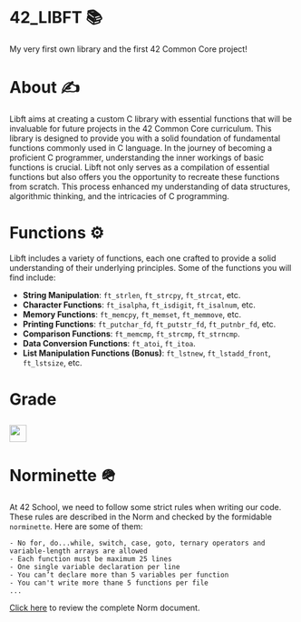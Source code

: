 # 42_LIBFT 📚
My very first own library and the first 42 Common Core project!

# About ✍
Libft aims at creating a custom C library with essential functions that will be invaluable for future projects in the 42 Common Core curriculum. This library is designed to provide you with a solid foundation of fundamental functions commonly used in C language. In the journey of becoming a proficient C programmer, understanding the inner workings of basic functions is crucial. Libft not only serves as a compilation of essential functions but also offers you the opportunity to recreate these functions from scratch. This process enhanced my understanding of data structures, algorithmic thinking, and the intricacies of C programming.

# Functions ⚙️
Libft includes a variety of functions, each one crafted to provide a solid understanding of their underlying principles. Some of the functions you will find include:
- **String Manipulation**: `ft_strlen`, `ft_strcpy`, `ft_strcat`, etc.
- **Character Functions**: `ft_isalpha`, `ft_isdigit`, `ft_isalnum`, etc.
- **Memory Functions**: `ft_memcpy`, `ft_memset`, `ft_memmove`, etc.
- **Printing Functions**: `ft_putchar_fd`, `ft_putstr_fd`, `ft_putnbr_fd`, etc.
- **Comparison Functions**: `ft_memcmp`, `ft_strcmp`, `ft_strncmp`.
- **Data Conversion Functions**: `ft_atoi`, `ft_itoa`.
- **List Manipulation Functions (Bonus)**: `ft_lstnew`, `ft_lstadd_front`, `ft_lstsize`, etc.

# Grade  <p><img height="30px" src="https://img.shields.io/badge/-125%20%2F%20100-success" /></p>

# Norminette 🪖
At 42 School, we need to follow some strict rules when writing our code. These rules are described in the Norm and checked by the formidable `norminette`. Here are some of them:
```
- No for, do...while, switch, case, goto, ternary operators and variable-length arrays are allowed
- Each function must be maximum 25 lines
- One single variable declaration per line
- You can’t declare more than 5 variables per function
- You can't write more thane 5 functions per file
...
```
[Click here](https://github.com/42School/norminette/blob/master/pdf/en.norm.pdf) to review the complete Norm document.
